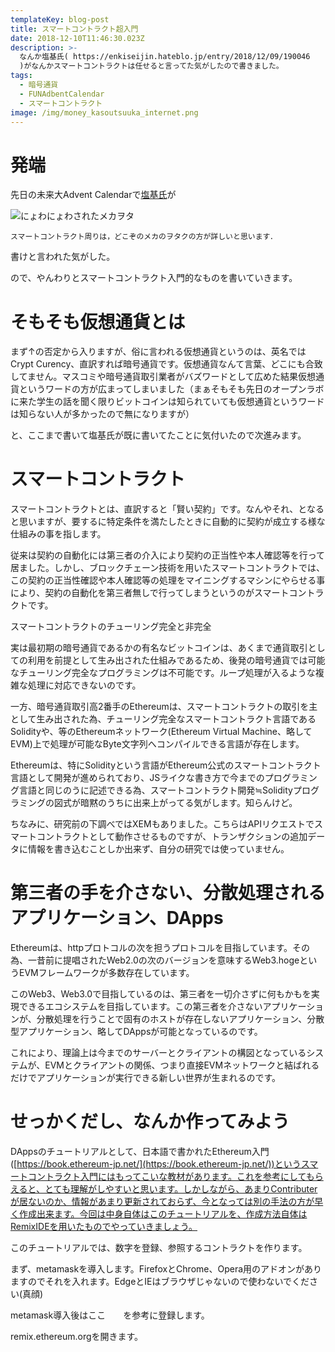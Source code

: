 ```yaml
---
templateKey: blog-post
title: スマートコントラクト超入門
date: 2018-12-10T11:46:30.023Z
description: >-
  なんか塩基氏( https://enkiseijin.hateblo.jp/entry/2018/12/09/190046
  )がなんかスマートコントラクトは任せると言ってた気がしたので書きました。
tags:
  - 暗号通貨
  - FUNAdbentCalendar
  - スマートコントラクト
image: /img/money_kasoutsuuka_internet.png
---
```

# 発端

先日の未来大Advent Calendarで[塩基氏](https://enkiseijin.hateblo.jp/entry/2018/12/09/190046)が

![にょわにょわされたメカヲタ](/img/スクリーンショット-2018-12-10-20.48.16.png)

```
スマートコントラクト周りは，どこぞのメカのヲタクの方が詳しいと思います．
```

書けと言われた気がした。

ので、やんわりとスマートコントラクト入門的なものを書いていきます。

# そもそも仮想通貨とは

まず↑の否定から入りますが、俗に言われる仮想通貨というのは、英名ではCrypt Curency、直訳すれば暗号通貨です。仮想通貨なんて言葉、どこにも合致してません。マスコミや暗号通貨取引業者がバズワードとして広めた結果仮想通貨というワードの方が広まってしまいました（まぁそもそも先日のオープンラボに来た学生の話を聞く限りビットコインは知られていても仮想通貨というワードは知らない人が多かったので無になりますが）

と、ここまで書いて塩基氏が既に書いてたことに気付いたので次進みます。

# スマートコントラクト

スマートコントラクトとは、直訳すると「賢い契約」です。なんやそれ、となると思いますが、要するに特定条件を満たしたときに自動的に契約が成立する様な仕組みの事を指します。

従来は契約の自動化には第三者の介入により契約の正当性や本人確認等を行って居ました。しかし、ブロックチェーン技術を用いたスマートコントラクトでは、この契約の正当性確認や本人確認等の処理をマイニングするマシンにやらせる事により、契約の自動化を第三者無しで行ってしまうというのがスマートコントラクトです。

スマートコントラクトのチューリング完全と非完全

実は最初期の暗号通貨であるかの有名なビットコインは、あくまで通貨取引としての利用を前提として生み出された仕組みであるため、後発の暗号通貨では可能なチューリング完全なプログラミングは不可能です。ループ処理が入るような複雑な処理に対応できないのです。

一方、暗号通貨取引高2番手のEthereumは、スマートコントラクトの取引を主として生み出された為、チューリング完全なスマートコントラクト言語であるSolidityや、等のEthereumネットワーク(Ethereum Virtual Machine、略してEVM)上で処理が可能なByte文字列へコンパイルできる言語が存在します。

Ethereumは、特にSolidityという言語がEthereum公式のスマートコントラクト言語として開発が進められており、JSライクな書き方で今までのプログラミング言語と同じのうに記述できる為、スマートコントラクト開発≒Solidityプログラミングの図式が暗黙のうちに出来上がってる気がします。知らんけど。

ちなみに、研究前の下調べではXEMもありました。こちらはAPIリクエストでスマートコントラクトとして動作させるものですが、トランザクションの追加データに情報を書き込むことしか出来ず、自分の研究では使っていません。

# 第三者の手を介さない、分散処理されるアプリケーション、DApps

Ethereumは、httpプロトコルの次を担うプロトコルを目指しています。その為、一昔前に提唱されたWeb2.0の次のバージョンを意味するWeb3.hogeというEVMフレームワークが多数存在しています。

このWeb3、Web3.0で目指しているのは、第三者を一切介さずに何もかもを実現できるエコシステムを目指しています。この第三者を介さないアプリケーションが、分散処理を行うことで固有のホストが存在しないアプリケーション、分散型アプリケーション、略してDAppsが可能となっているのです。

これにより、理論上は今までのサーバーとクライアントの構図となっているシステムが、EVMとクライアントの関係、つまり直接EVMネットワークと結ばれるだけでアプリケーションが実行できる新しい世界が生まれるのです。

# せっかくだし、なんか作ってみよう

DAppsのチュートリアルとして、日本語で書かれたEthereum入門([https://book.ethereum-jp.net/](https://book.ethereum-jp.net/))というスマートコントラクト入門にはもってこいな教材があります。これを参考にしてもらえると、とても理解がしやすいと思います。しかしながら、あまりContributerが居ないのか、情報があまり更新されておらず、今となっては別の手法の方が早く作成出来ます。今回は中身自体はこのチュートリアルを、作成方法自体はRemixIDEを用いたものでやっていきましょう。

このチュートリアルでは、数字を登録、参照するコントラクトを作ります。

まず、metamaskを導入します。FirefoxとChrome、Opera用のアドオンがありますのでそれを入れます。EdgeとIEはブラウザじゃないので使わないでください(真顔)

metamask導入後はここ　　を参考に登録します。

remix.ethereum.orgを開きます。
